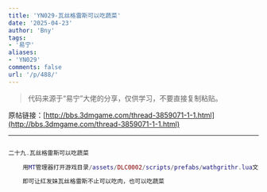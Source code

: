 ```yaml
---
title: 'YN029-瓦丝格雷斯可以吃蔬菜'
date: '2025-04-23'
author: 'Bny'
tags:
- '易宁'
aliases:
- 'YN029'
comments: false
url: '/p/488/'
---
```


> 代码来源于“易宁”大佬的分享，仅供学习，不要直接复制粘贴。

原帖链接：[http://bbs.3dmgame.com/thread-3859071-1-1.html](http://bbs.3dmgame.com/thread-3859071-1-1.html)

---

```lua  

二十九.瓦丝格雷斯可以吃蔬菜

	用MT管理器打开游戏目录/assets/DLC0002/scripts/prefabs/wathgrithr.lua文件，将inst.components.eater:SetCarnivore(true)替换为--inst.components.eater:SetCarnivore(true)

	即可让红发妹瓦丝格雷斯不止可以吃肉，也可以吃蔬菜

```  


